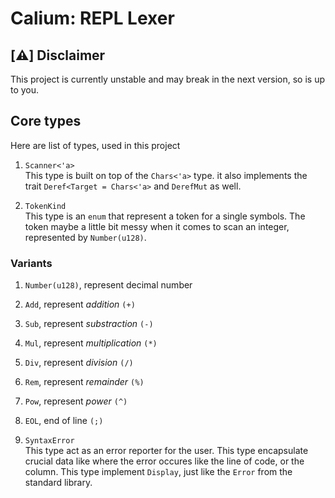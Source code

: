 # Calium: REPL Lexer

## [⚠️] Disclaimer  
This project is currently unstable and may break
in the next version, so is up to you.

## Core types  
Here are list of types, used in this project

1. `Scanner<'a>`  
  This type is built on top of the `Chars<'a>` type.
  it also implements the trait `Deref<Target = Chars<'a>`
  and `DerefMut` as well.

2. `TokenKind`  
  This type is an `enum` that represent a token for
  a single symbols.
  The token maybe a little bit messy when it comes to
  scan an integer, represented by `Number(u128)`.

  ### Variants  
  1. `Number(u128)`, represent decimal number
  2. `Add`, represent _addition_ `(+)`
  3. `Sub`, represent _substraction_ `(-)`
  4. `Mul`, represent _multiplication_ `(*)`
  5. `Div`, represent _division_ `(/)`
  6. `Rem`, represent _remainder_ `(%)`
  7. `Pow`, represent _power_ `(^)`
  8. `EOL`, end of line `(;)`

3. `SyntaxError`  
  This type act as an error reporter for the user.
  This type encapsulate crucial data like where the error
  occures like the line of code, or the column.
  This type implement `Display`, just like the `Error` from the
  standard library.
